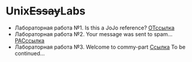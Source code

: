 # Unix<s>Essay</s>Labs
* Лабораторная работа №1. Is this a JoJo reference? [ОТссылка][lab-1]
* Лабораторная работа №2. Your message was sent to spam... [РАСссылка][lab-2]  
* Лабораторная работа №3. Welcome to commy-part [Ссылка][lab-3]
   To be continued...

[lab-1]: https://github.com/Chupakabra0/UnixLabs/tree/main/UnixLab1
[lab-2]: https://github.com/Chupakabra0/UnixLabs/tree/main/UnixLab2
[lab-3]: https://github.com/Chupakabra0/UnixLabs/tree/main/UnixLab3
